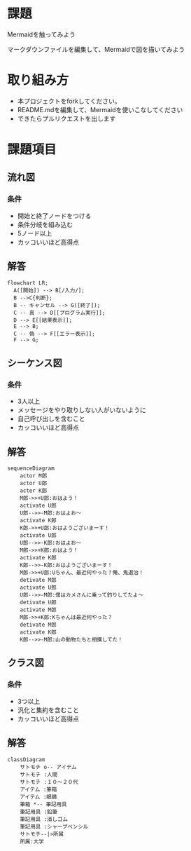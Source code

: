 # 課題
Mermaidを触ってみよう

マークダウンファイルを編集して、Mermaidで図を描いてみよう

# 取り組み方
* 本プロジェクトをforkしてください。
* README.mdを編集して、Mermaidを使いこなしてください
* できたらプルリクエストを出します

# 課題項目
## 流れ図
### 条件
- 開始と終了ノードをつける
- 条件分岐を組み込む
- 5ノード以上
- カッコいいほど高得点

## 解答
```mermaid
flowchart LR;
  A([開始]) --> B[/入力/];
  B -->C{判断};
  B -- キャンセル --> G([終了]);
  C -- 真 --> D[[プログラム実行]];
  D --> E[[結果表示]];
  E --> B;
  C -- 偽 --> F[[エラー表示]];
  F --> G;
```

## シーケンス図
### 条件
- 3人以上
- メッセージをやり取りしない人がいないように
- 自己呼び出しを含むこと
- カッコいいほど高得点

## 解答
```mermaid
sequenceDiagram
    actor M郎
    actor U郎
    acter K郎
    M郎->>+U郎:おはよう！
    activate U郎
    U郎-->>-M郎:おはよお～
    activate K郎
    K郎->>+U郎:おはようございまーす！
    activate U郎
    U郎-->>-K郎:おはよお～
    M郎->>+K郎:おはよう！
    activate K郎
    K郎-->>-K郎:おはようございまーす！
    M郎->>+U郎:Uちゃん、最近何やった？俺、鬼退治！
    detivate M郎
    activate U郎
    U郎-->>-M郎:僕はカメさんに乗って釣りしてたよ～
    detivate U郎
    activate M郎
    M郎->>+K郎:Kちゃんは最近何やった？
    detivate M郎
    activate K郎
    K郎-->>-M郎:山の動物たちと相撲してた！
```

## クラス図

### 条件
- 3つ以上
- 汎化と集約を含むこと
- カッコいいほど高得点

## 解答
```mermaid
classDiagram
    サトモチ o-- アイテム
    サトモチ :人間
    サトモチ :１０～２０代
    アイテム :筆箱
    アイテム :眼鏡
    筆箱 *-- 筆記用具
    筆記用具 :鉛筆
    筆記用具 :消しゴム
    筆記用具 :シャープペンシル
    サトモチ--|>所属
    所属:大学
```

